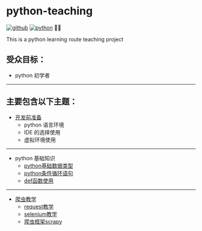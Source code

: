 # python-teaching

[![github](https://img.shields.io/badge/github-Terry-brightgreen.svg?style=social)](https://github.com/2218084076)
[![python](https://img.shields.io/badge/language-python-green.svg)](https://www.python.org/)
:rainbow_flag:

This is a python learning route teaching project

## 受众目标：

- python 初学者

---

## 主要包含以下主题：

- [开发前准备](docs/preparation.md)
    - python 语言环境
    - IDE 的选择使用
    - 虚拟环境使用

---

- python 基础知识
    - [python基础数据类型](docs/基本数据类型.md)
    - [python条件循环语句](docs/条件循环语句.md)
    - [def函数使用](docs/def函数教学.md)

---

- [爬虫教学](docs/爬虫教学.md)
    - [request教学](docs/requests_cralwers.md)
    - [selenium教学](docs/selenium_cralwers.md)
    - [爬虫框架scrapy](docs/scrapy_cralwers.md)
